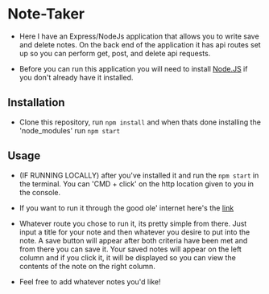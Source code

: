 # Note-Taker

- Here I have an Express/NodeJs application that allows you to write save and delete notes. On the back end of the application it has api routes set up so you can perform get, post, and delete api requests.

- Before you can run this application you will need to install [Node.JS](https://nodejs.org/en/download/) if you don't already have it installed.

## Installation

- Clone this repository, run `npm install` and when thats done installing the 'node_modules' run `npm start`

## Usage

- (IF RUNNING LOCALLY) after you've installed it and run the `npm start` in the terminal. You can 'CMD + click' on the http location given to you in the console.

- If you want to run it through the good ole' internet here's the [link](https://jgs-note-taker.herokuapp.com/)

- Whatever route you chose to run it, its pretty simple from there. Just input a title for your note and then whatever you desire to put into the note. A save button will appear after both criteria have been met and from there you can save it. Your saved notes will appear on the left column and if you click it, it will be displayed so you can view the contents of the note on the right column.

- Feel free to add whatever notes you'd like!




